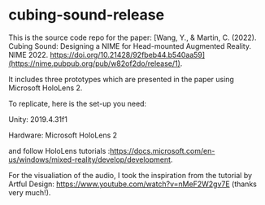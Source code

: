 # cubing-sound-release

This is the source code repo for the paper: [Wang, Y., & Martin, C. (2022). Cubing Sound: Designing a NIME for Head-mounted Augmented Reality. NIME 2022. https://doi.org/10.21428/92fbeb44.b540aa59](https://nime.pubpub.org/pub/w82of2do/release/1). 

It includes three prototypes which are presented in the paper using Microsoft HoloLens 2. 

To replicate, here is the set-up you need:

Unity: 2019.4.31f1

Hardware: Microsoft HoloLens 2

and follow HoloLens tutorials :https://docs.microsoft.com/en-us/windows/mixed-reality/develop/development.

For the visualiation of the audio, I took the inspiration from the tutorial by Artful Design: https://www.youtube.com/watch?v=nMeF2W2gv7E (thanks very much!).
